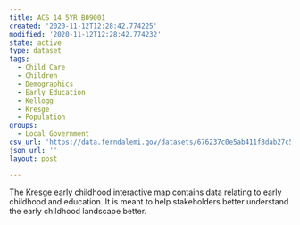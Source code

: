 ```yaml
---
title: ACS 14 5YR B09001
created: '2020-11-12T12:28:42.774225'
modified: '2020-11-12T12:28:42.774232'
state: active
type: dataset
tags:
  - Child Care
  - Children
  - Demographics
  - Early Education
  - Kellogg
  - Kresge
  - Population
groups:
  - Local Government
csv_url: 'https://data.ferndalemi.gov/datasets/676237c0e5ab411f8dab27c5b1fa9a23_6.csv'
json_url: ''
layout: post

---
```

The Kresge early childhood interactive map contains data relating to early childhood and education. It is meant to help stakeholders better understand the early childhood landscape better. 
